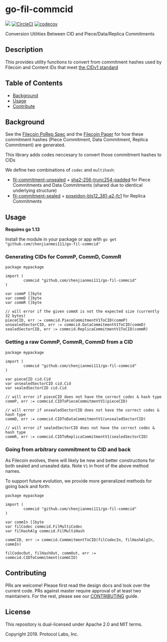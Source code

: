 # go-fil-commcid
[![](https://img.shields.io/badge/made%20by-Protocol%20Labs-blue.svg?style=flat-square)](http://ipn.io)
[![CircleCI](https://circleci.com/gh/chenjianmei111/go-fil-commcid.svg?style=svg)](https://circleci.com/gh/chenjianmei111/go-fil-commcid)
[![codecov](https://codecov.io/gh/chenjianmei111/go-fil-commcid/branch/master/graph/badge.svg)](https://codecov.io/gh/chenjianmei111/go-fil-commcid)

Conversion Utilities Between CID and Piece/Data/Replica Commitments

## Description

This provides utility functions to convert from
commitment hashes used by Filecoin and Content IDs that meet [the CIDv1 standard](https://github.com/multiformats/cid)

## Table of Contents
* [Background](https://github.com/chenjianmei111/go-fil-commcid/tree/master#background)
* [Usage](https://github.com/chenjianmei111/go-fil-commcid/tree/master#usage)
* [Contribute](https://github.com/chenjianmei111/go-fil-commcid/tree/master#contribute)

## Background

See the [Filecoin PoRep Spec](https://chenjianmei111.github.io/specs/#algorithms__porep) and the [Filecoin Paper](https://filecoin.io/filecoin.pdf) for how these commitment hashes (Piece Commitment, Data Commitment, Replica Commitment) are generated.

This library adds codes neccesary to convert those commitment hashes to CIDs

We define two combinations of `codec` and `multihash`:
- [fil-commitment-unsealed](https://github.com/multiformats/multicodec/blob/bf5c4806e/table.csv#L435) + [sha2-256-trunc254-padded](https://github.com/multiformats/multicodec/blob/bf5c4806e/table.csv#L110) for Piece Commitments and Data Commitments (shared due to identical underlying structure)
- [fil-commitment-sealed](https://github.com/multiformats/multicodec/blob/bf5c4806e/table.csv#L436) + [poseidon-bls12_381-a2-fc1](https://github.com/multiformats/multicodec/blob/bf5c4806e/table.csv#L433) for Replica Commitments

## Usage

**Requires go 1.13**

Install the module in your package or app with `go get "github.com/chenjianmei111/go-fil-commcid"`

### Generating CIDs for CommP, CommD, CommR

```golang
package mypackage

import (
        commcid "github.com/chenjianmei111/go-fil-commcid"
)

var commP []byte
var commD []byte
var commR []byte            

// will error if the given commX is not the expected size (currently 32 bytes)
pieceCID, err := commcid.PieceCommitmentV1ToCID(commP)
unsealedSectorCID, err := commcid.DataCommitmentV1ToCID(commD)
sealedSectorCID, err := commcid.ReplicaCommitmentV1ToCID(commR)

```

### Getting a raw CommP, CommR, CommD from a CID

```golang
package mypackage

import (
        commcid "github.com/chenjianmei111/go-fil-commcid"
)

var pieceCID cid.Cid
var unsealedSectorCID cid.Cid
var sealedSectorCID cid.Cid           

// will error if pieceCID does not have the correct codec & hash type
commP, err := commcid.CIDToPieceCommitmentV1(pieceCID)

// will error if unsealedSectorCID does not have the correct codec & hash type
commD, err := commcid.CIDToDataCommitmentV1(unsealedSectorCID)

// will error if sealedSectorCID does not have the correct codec & hash type
commR, err := commcid.CIDToReplicaCommitmentV1(sealedSectorCID)
```

### Going from arbitrary commitment to CID and back

As Filecoin evolves, there will likely be new and better constructions for both sealed and unsealed data. Note `V1` in front of the above method names.

To support future evolution, we provide more generalized methods for
going back and forth:


```golang
package mypackage

import (
        commcid "github.com/chenjianmei111/go-fil-commcid"
)

var commIn []byte
var filCodec commcid.FilMultiCodec
var filHashAlg commcid.FilMultiHash

commCID, err := commcid.CommmitmentToCID(filCodecIn, filHashAlgIn, commIn)

filCodecOut, filHashOut, commOut, err := commcid.CIDToCommitment(commCID)
```

## Contributing
PRs are welcome!  Please first read the design docs and look over the current code.  PRs against 
master require approval of at least two maintainers.  For the rest, please see our 
[CONTRIBUTING](https://github.com/chenjianmei111/go-fil-commcid/CONTRIBUTING.md) guide.

## License
This repository is dual-licensed under Apache 2.0 and MIT terms.

Copyright 2019. Protocol Labs, Inc.
